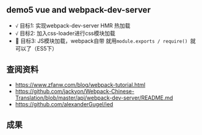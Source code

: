 ## demo5 vue and webpack-dev-server

* `√` 目标1: 实现webpack-dev-server HMR 热加载 
* `√` 目标2: 加入css-loader进行css模块加载 
* 🐶  目标3: JS模块加载，webpack自带 就用`module.exports / require() `就可以了（ES5下）

## 查阅资料

* https://www.zfanw.com/blog/webpack-tutorial.html
* https://github.com/jackyon/Webpack-Chinese-Translation/blob/master/api/webpack-dev-server/README.md
* https://github.com/alexanderGugel/ied

## 成果

